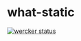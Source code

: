 # what-static
[![wercker status](https://app.wercker.com/status/3f1d7afb125241e12f1a2d0697f2ad9a/s/ "wercker status")](https://app.wercker.com/project/byKey/3f1d7afb125241e12f1a2d0697f2ad9a)
